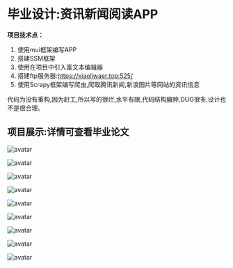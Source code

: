 # 毕业设计:资讯新闻阅读APP

**项目技术点：**

 1. 使用mui框架编写APP
 2. 搭建SSM框架
 3. 使用在项目中引入富文本编辑器
 4. 搭建ftp服务器:https://xiaoliwaer.top:525/
 5. 使用Scrapy框架编写爬虫,爬取腾讯新闻,新浪图片等网站的资讯信息
 
 代码为没有重构,因为赶工,所以写的很烂,水平有限,代码结构臃肿,DUG很多,设计也不是很合理。
<h2>项目展示:详情可查看毕业论文</h2>


 ![avatar](https://xiaoliwaer.top:525/show/BYSJ/p1.png)
 
 ![avatar](https://xiaoliwaer.top:525/show/BYSJ/p4.png) 
 
 ![avatar](https://xiaoliwaer.top:525/show/BYSJ/p5.png) 
 
 ![avatar](https://xiaoliwaer.top:525/show/BYSJ/p6.png)  
 
 ![avatar](https://xiaoliwaer.top:525/show/BYSJ/p7.png)  
 
 ![avatar](https://xiaoliwaer.top:525/show/BYSJ/p8.png) 
 
 ![avatar](https://xiaoliwaer.top:525/show/BYSJ/p9.png) 
 
 ![avatar](https://xiaoliwaer.top:525/show/BYSJ/p10.png) 
 
 ![avatar](https://xiaoliwaer.top:525/show/BYSJ/p11.png)
